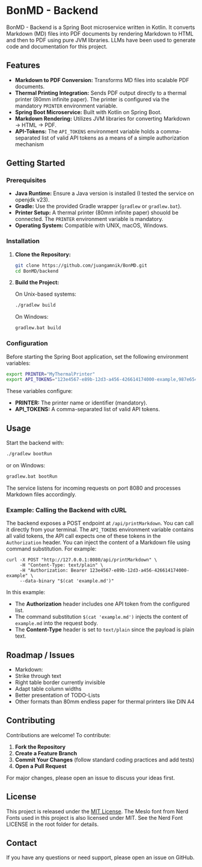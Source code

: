 # BonMD - Backend

BonMD - Backend is a Spring Boot microservice written in Kotlin. It converts Markdown (MD) files into PDF documents by rendering Markdown to HTML and then to PDF using pure JVM libraries. LLMs have been used to generate code and documentation for this project.

## Features

- **Markdown to PDF Conversion:** Transforms MD files into scalable PDF documents.
- **Thermal Printing Integration:** Sends PDF output directly to a thermal printer (80mm infinite paper). The printer is configured via the mandatory `PRINTER` environment variable.
- **Spring Boot Microservice:** Built with Kotlin on Spring Boot.
- **Markdown Rendering:** Utilizes JVM libraries for converting Markdown → HTML → PDF.
- **API-Tokens:** The `API_TOKENS` environment variable holds a comma-separated list of valid API tokens as a means of a simple authorization mechanism

## Getting Started

### Prerequisites

- **Java Runtime:** Ensure a Java version is installed (I tested the service on openjdk v23).
- **Gradle:** Use the provided Gradle wrapper (`gradlew` or `gradlew.bat`).
- **Printer Setup:** A thermal printer (80mm infinite paper) shouold be connected. The `PRINTER` environment variable is mandatory.
- **Operating System:** Compatible with UNIX, macOS, Windows.

### Installation

1. **Clone the Repository:**

    ```bash
    git clone https://github.com/juangamnik/BonMD.git
    cd BonMD/backend
    ```

2. **Build the Project:**

    On Unix-based systems:
    ```bash
    ./gradlew build
    ```
    On Windows:
    ```bash
    gradlew.bat build
    ```

### Configuration

Before starting the Spring Boot application, set the following environment variables:

```bash
export PRINTER="MyThermalPrinter"
export API_TOKENS="123e4567-e89b-12d3-a456-426614174000-example,987e6543-e21b-12d3-a456-426614174111-example"
```

These variables configure:
- **PRINTER:** The printer name or identifier (mandatory).
- **API_TOKENS:** A comma-separated list of valid API tokens.

## Usage

Start the backend with:

```bash
./gradlew bootRun
```
or on Windows:
```bash
gradlew.bat bootRun
```

The service listens for incoming requests on port 8080 and processes Markdown files accordingly.

### Example: Calling the Backend with cURL

The backend exposes a POST endpoint at `/api/printMarkdown`. You can call it directly from your terminal. The `API_TOKENS` environment variable contains all valid tokens, the API call expects one of these tokens in the `Authorization` header. You can inject the content of a Markdown file using command substitution. For example:

```
curl -X POST "http://127.0.0.1:8080/api/printMarkdown" \
     -H "Content-Type: text/plain" \
     -H "Authorization: Bearer 123e4567-e89b-12d3-a456-426614174000-example" \
     --data-binary "$(cat 'example.md')"
```

In this example:
- The **Authorization** header includes one API token from the configured list.
- The command substitution `$(cat 'example.md')` injects the content of `example.md` into the request body.
- The **Content-Type** header is set to `text/plain` since the payload is plain text.

## Roadmap / Issues

- Markdown:
 - Strike through text
 - Right table border currently invisible
 - Adapt table column widths
 - Better presentation of TODO-Lists
- Other formats than 80mm endless paper for thermal printers like DIN A4

## Contributing

Contributions are welcome! To contribute:

1. **Fork the Repository**
2. **Create a Feature Branch**
3. **Commit Your Changes** (follow standard coding practices and add tests)
4. **Open a Pull Request**

For major changes, please open an issue to discuss your ideas first.

## License

This project is released under the [MIT License](../LICENSE). The Meslo font from Nerd Fonts used in this project is also licensed under MIT. See the Nerd Font LICENSE in the root folder for details.

## Contact

If you have any questions or need support, please open an issue on GitHub.
